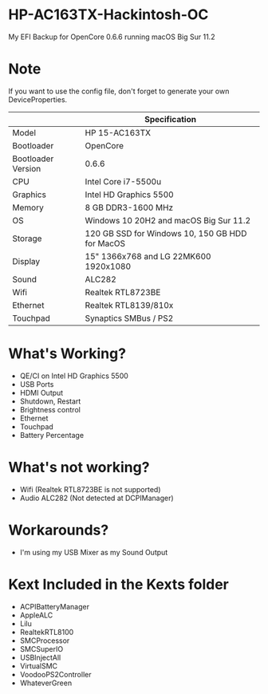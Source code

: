 # HP-AC163TX-Hackintosh-OC
My EFI Backup for OpenCore 0.6.6 running macOS Big Sur 11.2

# Note
If you want to use the config file, don't forget to generate your own DeviceProperties.

| | Specification |
| ------- | ------------- |
| Model | HP 15-AC163TX |
| Bootloader | OpenCore |
| Bootloader Version | 0.6.6 |
| CPU | Intel Core i7-5500u |
| Graphics | Intel HD Graphics 5500 |
| Memory | 8 GB DDR3-1600 MHz |
| OS | Windows 10 20H2 and macOS Big Sur 11.2 |
| Storage | 120 GB SSD for Windows 10, 150 GB HDD for MacOS |
| Display | 15" 1366x768 and LG 22MK600 1920x1080 |
| Sound | ALC282 |
| Wifi | Realtek RTL8723BE |
| Ethernet | Realtek RTL8139/810x |
| Touchpad | Synaptics SMBus / PS2 |

# What's Working?
- QE/CI on Intel HD Graphics 5500
- USB Ports
- HDMI Output
- Shutdown, Restart
- Brightness control
- Ethernet
- Touchpad
- Battery Percentage

# What's not working?
- Wifi (Realtek RTL8723BE is not supported)
- Audio ALC282 (Not detected at DCPIManager)

# Workarounds?
- I'm using my USB Mixer as my Sound Output

# Kext Included in the Kexts folder
- ACPIBatteryManager
- AppleALC
- Lilu
- RealtekRTL8100
- SMCProcessor
- SMCSuperIO
- USBInjectAll
- VirtualSMC
- VoodooPS2Controller
- WhateverGreen
